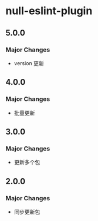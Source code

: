 # null-eslint-plugin

## 5.0.0

### Major Changes

- version 更新

## 4.0.0

### Major Changes

- 批量更新

## 3.0.0

### Major Changes

- 更新多个包

## 2.0.0

### Major Changes

- 同步更新包
